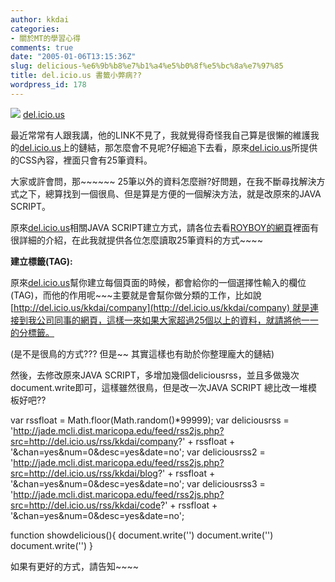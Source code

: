 ```yaml
---
author: kkdai
categories:
- 關於MT的學習心得
comments: true
date: "2005-01-06T13:15:36Z"
slug: delicious-%e6%9b%b8%e7%b1%a4%e5%b0%8f%e5%bc%8a%e7%97%85
title: del.icio.us 書籤小弊病??
wordpress_id: 178
---
```


![](http://del.icio.us/delicious.gif) [del.icio.us](http://del.icio.us/)

最近常常有人跟我講，他的LINK不見了，我就覺得奇怪我自己算是很懶的維護我的[del.icio.us](http://del.icio.us/)上的鏈結，那怎麼會不見呢?仔細追下去看，原來[del.icio.us](http://del.icio.us/)所提供的CSS內容，裡面只會有25筆資料。

大家或許會問，那~~~~~~ 25筆以外的資料怎麼辦?好問題，在我不斷尋找解決方式之下，總算找到一個很鳥、但是算是方便的一個解決方法，就是改原來的JAVA SCRIPT。

原來[del.icio.us](http://del.icio.us/)相關JAVA SCRIPT建立方式，請各位去看[ROYBOY的網頁](http://roy.nicetypo.com/nt/roylee.nsf/contentBypermaLink/4919B5000668853F48256E51003053AB)裡面有很詳細的介紹，在此我就提供各位怎麼讀取25筆資料的方式~~~~

**建立標籤(TAG):**

原來[del.icio.us](http://del.icio.us/)幫你建立每個頁面的時候，都會給你的一個選擇性輸入的欄位(TAG)，而他的作用呢~~~主要就是會幫你做分類的工作，比如說 [http://del.icio.us/kkdai/company](http://del.icio.us/kkdai/company) 就是連接到我公司同事的網頁，這樣一來如果大家超過25個以上的資料，就請將他一一的分標籤。

(是不是很鳥的方式??? 但是~~ 其實這樣也有助於你整理龐大的鏈結)

然後，去修改原來JAVA SCRIPT，多增加幾個deliciousrss，並且多做幾次document.write即可，這樣雖然很鳥，但是改一次JAVA SCRIPT 總比改一堆模板好吧??

var rssfloat = Math.floor(Math.random()*99999);
var deliciousrss = 'http://jade.mcli.dist.maricopa.edu/feed/rss2js.php?src=http://del.icio.us/rss/kkdai/company?' + rssfloat + '&chan=yes&num=0&desc=yes&date=no';
var deliciousrss2 = 'http://jade.mcli.dist.maricopa.edu/feed/rss2js.php?src=http://del.icio.us/rss/kkdai/blog?' + rssfloat + '&chan=yes&num=0&desc=yes&date=no';
var deliciousrss3 = 'http://jade.mcli.dist.maricopa.edu/feed/rss2js.php?src=http://del.icio.us/rss/kkdai/code?' + rssfloat + '&chan=yes&num=0&desc=yes&date=no';


function showdelicious(){
document.write('<script language="JavaScript" src="' + deliciousrss + '"></script>')
document.write('<script language="JavaScript" src="' + deliciousrss2 + '"></script>')
document.write('<script language="JavaScript" src="' + deliciousrss3 + '"></script>')
}

如果有更好的方式，請告知~~~~
